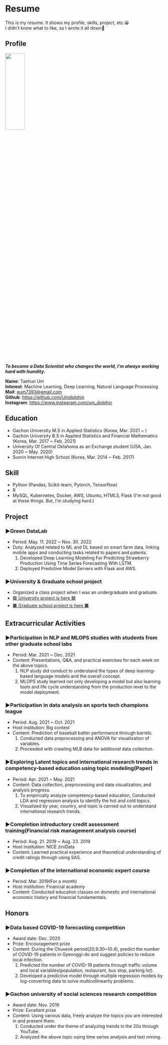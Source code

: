 # Resume
This is my resume. It shows my profile, skills, project, etc.😀  
I didn't know what to like, so I wrote it all down🤭

## Profile

<img src="https://github.com/Umdolphin/Taehun_Resume/blob/main/Image/Profile.jpg" width="35%" height="25%"/>

***To become a Data Scientist who changes the world, I'm always working hard with humility.***

 **Name**: Taehun Um  
 **Interest**: Machine Learning, Deep Learning, Natural Language Processing  
 **Mail**: eum7393@gmail.com  
 **Github**: https://github.com/Umdolphin  
 **Instagram**: https://www.instagram.com/um_dolphin

## Education

- Gachon University M.S in Applied Statistics (Korea, Mar. 2021 ~ )
- Gachon University B.S in Applied Statistics and Financial Mathematics (Korea, Mar. 2017 ~ Feb. 2021)
- University Of Central Oklahoma as an Exchange student (USA, Jan. 2020 ~ May. 2020)
- Sunrin Internet High School (Korea, Mar. 2014 ~ Feb. 2017)

## Skill
- Python (Pandas, Scikit-learn, Pytorch, Tensorflow)  
- R  
- MySQL, Kubernetes, Docker, AWS, Ubuntu, HTML5, Flask (I'm not good at these things. But, I'm studying hard.) 

## Project
### **▶Green DataLab**
- Period: May. 11. 2022 ~ Nov. 30. 2022  
- Duty: Analyzed related to ML and DL based on smart farm data, linking mobile apps and conducting tasks related to papers and patents.  
  1. Developed Deep Learning Modeling For Predicting Strawberry Production Using Time Series Forecasting With LSTM.
  2. Deployed Predictive Model Servers with Flask and AWS.

### **▶University & Graduate school project**
- Organized a class project when I was an undergraduate and graduate.
- [🟦 University project is here 🟦](https://github.com/Umdolphin/University_project.git)  
- [🟧 Graduate school project is here 🟧](https://github.com/Umdolphin/Graduate-school_project.git)  


## Extracurricular Activities

### **▶Participation in NLP and MLOPS studies with students from other graduate school labs**
- Period: Mar. 2021 ~ Dec. 2021
- Content: Presentations, Q&A, and practical exercises for each week on the above topics.
  1. NLP study did conduct to understand the types of deep learning-based language models and the overall concept.
  2. MLOPS study learned not only developing a model but also learning tools and life cycle understanding from the production level to the model deployment.

### **▶Participation in data analysis on sports tech champions league**
- Period: Aug. 2021 ~ Oct. 2021
- Host institution: Big contest
- Content: Prediction of baseball batter performance through barrels.
  1. Conducted data preprocessing and ANOVA for visualization of variables.
  2. Proceeded with crawling MLB data for additional data collection.

### **▶Exploring Latent topics and international research trends in competency-based education using topic modeling(Paper)**
- Period: Apr. 2021 ~ May. 2021
- Content: Data collection, preprocessing and data visualization, and analysis progress.
  1. To empirically analyze competency-based education, Conducted LDA and regression analysis to identify the hot and cold topics.
  2. Visualized by year, country, and topic is carried out to understand international research trends.

### **▶Completion introductory credit assessment training(Financial risk management analysis course)**  
- Period: Aug. 21. 2019 ~ Aug. 23. 2019 
- Host institution: NICE ziniData
- Content: Learned practical experience and theoretical understanding of credit ratings through using SAS.

### **▶Completion of the international economic expert course**  
- Period: Mar. 2019(For a month) 
- Host institution: Financial academy
- Content: Conducted education classes on domestic and international economic history and financial fundamentals.

## Honors

### **▶Data based COVID-19 forecasting competition**
- Award date: Dec. 2020
- Prize: Encouragement prize 
- Content: During the Chuseok period(20.9.30~10.4), predict the number of COVID-19 patients in Gyeonggi-do and suggest policies to reduce local infection.
  1. Predicted the number of COVID-19 patients through traffic volume and local variables(population, restaurant, bus stop, parking lot).
  2. Developed a predictive model through multiple regression models by log-converting data to solve multicollinearity problems.
  
### **▶Gachon university of social sciences research competition**
- Award date: Nov. 2019
- Prize: Excellent prize
- Content: Using various data, freely analyze the topics you are interested in and present them.
  1. Conducted under the theme of analyzing trends in the 20s through YouTube.
  2. Analyzed the above topic using time series analysis and text mining.

